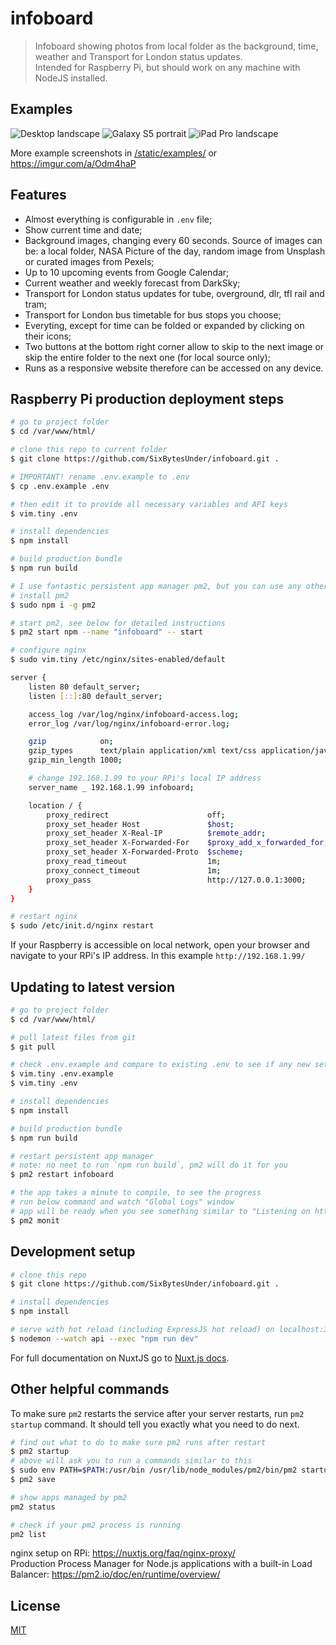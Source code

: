 # infoboard

> Infoboard showing photos from local folder as the background, time, weather and Transport for London status updates.  
> Intended for Raspberry Pi, but should work on any machine with NodeJS installed.

## Examples

![Desktop landscape](https://i.imgur.com/iuyV0x9.jpg?raw=true "Desktop landscape - all options colapsed")
![Galaxy S5 portrait](https://i.imgur.com/P5w1h0r.jpg?raw=true "Galaxy S5 portrait - all options colapsed")
![iPad Pro landscape](https://i.imgur.com/Lfm25Uc.jpg?raw=true "iPad Pro landscape - all options expanded")

More example screenshots in [/static/examples/](/static/examples/) or https://imgur.com/a/Odm4haP

## Features
* Almost everything is configurable in `.env` file;
* Show current time and date;
* Background images, changing every 60 seconds. Source of images can be: a local folder, NASA Picture of the day, random image from Unsplash or curated images from Pexels;
* Up to 10 upcoming events from Google Calendar;
* Current weather and weekly forecast from DarkSky;
* Transport for London status updates for tube, overground, dlr, tfl rail and tram;
* Transport for London bus timetable for bus stops you choose;
* Everyting, except for time can be folded or expanded by clicking on their icons;
* Two buttons at the bottom right corner allow to skip to the next image or skip the entire folder to the next one (for local source only);
* Runs as a responsive website therefore can be accessed on any device.

## Raspberry Pi production deployment steps
``` bash
# go to project folder
$ cd /var/www/html/

# clone this repo to current folder
$ git clone https://github.com/SixBytesUnder/infoboard.git .

# IMPORTANT! rename .env.example to .env
$ cp .env.example .env

# then edit it to provide all necessary variables and API keys
$ vim.tiny .env

# install dependencies
$ npm install

# build production bundle
$ npm run build

# I use fantastic persistent app manager pm2, but you can use any other you wish
# install pm2
$ sudo npm i -g pm2

# start pm2, see below for detailed instructions
$ pm2 start npm --name "infoboard" -- start

# configure nginx
$ sudo vim.tiny /etc/nginx/sites-enabled/default

server {
    listen 80 default_server;
    listen [::]:80 default_server;

    access_log /var/log/nginx/infoboard-access.log;
    error_log /var/log/nginx/infoboard-error.log;

    gzip            on;
    gzip_types      text/plain application/xml text/css application/javascript;
    gzip_min_length 1000;

    # change 192.168.1.99 to your RPi's local IP address
    server_name _ 192.168.1.99 infoboard;

    location / {
        proxy_redirect                      off;
        proxy_set_header Host               $host;
        proxy_set_header X-Real-IP          $remote_addr;
        proxy_set_header X-Forwarded-For    $proxy_add_x_forwarded_for;
        proxy_set_header X-Forwarded-Proto  $scheme;
        proxy_read_timeout                  1m;
        proxy_connect_timeout               1m;
        proxy_pass                          http://127.0.0.1:3000;
    }
}

# restart nginx
$ sudo /etc/init.d/nginx restart
```

If your Raspberry is accessible on local network, open your browser and navigate to your RPi's IP address. In this example `http://192.168.1.99/`

## Updating to latest version
``` bash
# go to project folder
$ cd /var/www/html/

# pull latest files from git
$ git pull

# check .env.example and compare to existing .env to see if any new settings are needed
$ vim.tiny .env.example
$ vim.tiny .env

# install dependencies
$ npm install

# build production bundle
$ npm run build

# restart persistent app manager
# note: no neet to run `npm run build`, pm2 will do it for you
$ pm2 restart infoboard

# the app takes a minute to compile, to see the progress
# run below command and watch "Global Logs" window
# app will be ready when you see something similar to "Listening on http://localhost:3000"
$ pm2 monit
```

## Development setup

``` bash
# clone this repo
$ git clone https://github.com/SixBytesUnder/infoboard.git .

# install dependencies
$ npm install

# serve with hot reload (including ExpressJS hot reload) on localhost:3000
$ nodemon --watch api --exec "npm run dev"
```

For full documentation on NuxtJS go to [Nuxt.js docs](https://github.com/nuxt/nuxt.js).

## Other helpful commands

To make sure `pm2` restarts the service after your server restarts, run `pm2 startup` command. It should tell you exactly what you need to do next.

``` bash
# find out what to do to make sure pm2 runs after restart
$ pm2 startup
# above will ask you to run a commands similar to this
$ sudo env PATH=$PATH:/usr/bin /usr/lib/node_modules/pm2/bin/pm2 startup systemd -u pi --hp /home/pi
$ pm2 save

# show apps managed by pm2
pm2 status

# check if your pm2 process is running
pm2 list
```

nginx setup on RPi: https://nuxtjs.org/faq/nginx-proxy/  
Production Process Manager for Node.js applications with a built-in Load Balancer: https://pm2.io/doc/en/runtime/overview/  

## License

[MIT](https://github.com/SixBytesUnder/infoboard/blob/master/LICENSE)
